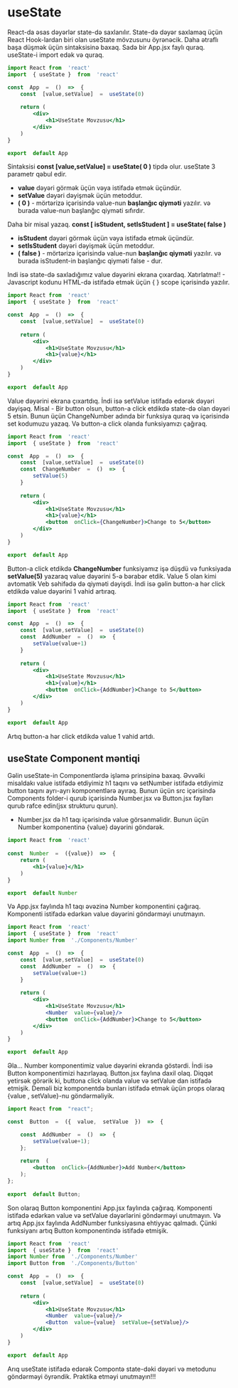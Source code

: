 # useState 
React-da əsas dəyərlər state-də saxlanılır. State-də dəyər saxlamaq üçün React Hook-lardan biri olan useState mövzusunu öyrənəcik. 
Daha ətraflı başa düşmək üçün sintaksisinə baxaq. Sadə bir App.jsx faylı quraq. useState-i import edək və quraq.

```jsx
import React from  'react'
import  { useState }  from  'react'

const  App  =  ()  =>  {
	const  [value,setValue]  =  useState(0)
	
	return (
		<div>
			<h1>UseState Movzusu</h1>
		</div>
	)
}

export  default App
```

Sintaksisi **const  [value,setValue]  =  useState( 0 )** tipdə olur. 
useState 3 parametr qəbul edir.
* **value** dəyəri görmək üçün vəya istifadə etmək üçündür.
* **setValue**  dəyəri dəyişmək üçün metoddur.
* **( 0 )** - mörtərizə içərisində value-nun **başlanğıc qiyməti** yazılır. və burada value-nun başlanğıc qiyməti sıfırdır. 

Daha bir misal yazaq. 
**const  [ isStudent, setIsStudent ]  =  useState( false )**
* **isStudent** dəyəri görmək üçün vəya istifadə etmək üçündür.
* **setIsStudent**  dəyəri dəyişmək üçün metoddur.
* **( false )** - mörtərizə içərisində value-nun **başlanğıc qiyməti** yazılır. və burada isStudent-in başlanğıc qiyməti false - dur.

Indi isə state-də saxladığımız value dəyərini ekrana çıxardaq. 
Xatırlatma!! - Javascript kodunu HTML-də istifadə etmək üçün { } scope içərisində yazılır.


```jsx
import React from  'react'
import  { useState }  from  'react'

const  App  =  ()  =>  {
	const  [value,setValue]  =  useState(0)
	
	return (
		<div>
			<h1>UseState Movzusu</h1>
			<h1>{value}</h1>
		</div>
	)
}

export  default App
```
Value dəyərini ekrana çıxartdıq. İndi isə setValue istifadə edərək dəyəri dəyişəq. 
Misal - Bir button olsun, button-a click etdikdə state-də olan dəyəri 5 etsin. Bunun üçün ChangeNumber adında bir funksiya quraq və içərisində set kodumuzu yazaq. Və button-a click olanda funksiyamızı çağıraq.

```jsx
import React from  'react'
import  { useState }  from  'react'

const  App  =  ()  =>  {
	const  [value,setValue]  =  useState(0)
	const  ChangeNumber  =  ()  =>  {
		setValue(5)
	}
	
	return (
		<div>
			<h1>UseState Movzusu</h1>
			<h1>{value}</h1>
			<button  onClick={ChangeNumber}>Change to 5</button>
		</div>
	)
}

export  default App
```
Button-a click etdikdə **ChangeNumber** funksiyamız işə düşdü və funksiyada **setValue(5)** yazaraq value dəyərini 5-ə bərabər etdik. Value 5 olan kimi avtomatik Veb səhifədə də qiyməti dəyişdi.
İndi isə gəlin button-a hər click etdikdə value dəyərini 1 vahid artıraq. 
```jsx
import React from  'react'
import  { useState }  from  'react'

const  App  =  ()  =>  {
	const  [value,setValue]  =  useState(0)
	const  AddNumber  =  ()  =>  {
		setValue(value+1)
	}
	
	return (
		<div>
			<h1>UseState Movzusu</h1>
			<h1>{value}</h1>
			<button  onClick={AddNumber}>Change to 5</button>
		</div>
	)
}

export  default App
```
Artıq button-a hər click etdikdə value 1 vahid artdı.

## useState Component məntiqi
Gəlin useState-in Componentlərdə işləmə prinsipinə baxaq. Əvvəlki misaldakı value istifadə etdiyimiz h1 taqını və setNumber istifadə etdiyimiz button taqını ayrı-ayrı komponentlərə ayıraq. 
Bunun üçün src içərisində Components folder-i qurub içərisində Number.jsx və Button.jsx faylları qurub rafce edin(jsx strukturu qurun).



* Number.jsx də h1 taqı içərisində value görsənməlidir. Bunun üçün Number komponentinə {value} dəyərini göndərək.

```jsx
import React from  'react'
  
const  Number  =  ({value})  =>  {
	return (
		<h1>{value}</h1>
	)
}

export  default Number
```

Və App.jsx faylında h1 taqı əvəzinə  Number komponentini çağıraq. Komponenti istifadə edərkən value dəyərini göndərməyi unutmayın.

```jsx
import React from  'react'
import  { useState }  from  'react'
import Number from  './Components/Number'

const  App  =  ()  =>  {
	const  [value,setValue]  =  useState(0)
	const  AddNumber  =  ()  =>  {
		setValue(value+1)
	}
	
	return (
		<div>
			<h1>UseState Movzusu</h1>
			<Number  value={value}/>
			<button  onClick={AddNumber}>Change to 5</button>
		</div>
	)
}

export  default App
```
Əla... Number komponentimiz value dəyərini ekranda göstərdi. İndi isə Button komponentimizi hazırlayaq. Button.jsx faylına daxil olaq. Diqqət yetirsək görərik ki, buttona click olanda value və setValue dan istifadə etmişik. Deməli biz komponentdə bunları istifadə etmək üçün props olaraq {value , setValue}-nu göndərməliyik.
```jsx
import React from  "react";

const  Button  =  ({  value,  setValue  })  =>  {

	const  AddNumber  =  ()  =>  {
		setValue(value+1);
	};
	
	return  (
		<button  onClick={AddNumber}>Add Number</button>
	);
};
  
export  default Button;
```
Son olaraq Button komponentini App.jsx faylında çağıraq. Komponenti istifadə edərkən value və setValue dəyərlərini göndərməyi unutmayın. Və artıq App.jsx faylında AddNumber funksiyasına ehtiyyac qalmadı. Çünki funksiyanı artıq Button komponentində istifadə etmişik.

```jsx
import React from  'react'
import  { useState }  from  'react'
import Number from  './Components/Number'
import Button from  './Components/Button'

const  App  =  ()  =>  {
	const  [value,setValue]  =  useState(0)
	
	return (
		<div>
			<h1>UseState Movzusu</h1>
			<Number  value={value}/>
			<Button  value={value}  setValue={setValue}/>
		</div>
	)
}

export  default App
```

Arıq useState istifadə edərək Compontə state-dəki dəyəri və metodunu göndərməyi öyrəndik. Praktika etməyi unutmayın!!!












